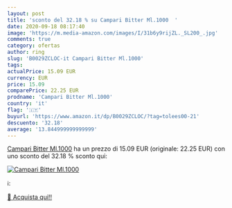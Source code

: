 ```yaml
---
layout: post
title: 'sconto del 32.18 % su Campari Bitter Ml.1000  '
date: 2020-09-18 08:17:40
image: 'https://m.media-amazon.com/images/I/31b6y9rijZL._SL200_.jpg'
comments: true
category: ofertas
author: ring
slug: 'B0029ZCLOC-it Campari Bitter Ml.1000'
tags: 
actualPrice: 15.09 EUR
currency: EUR
price: 15.09
comparePrice: 22.25 EUR
prodname: 'Campari Bitter Ml.1000'
country: 'it'
flag: '🇮🇹'
buyurl: 'https://www.amazon.it/dp/B0029ZCLOC/?tag=tolees00-21'
descuento: '32.18'
average: '13.844999999999999'
---
```


[Campari Bitter Ml.1000](https://www.amazon.it/dp/B0029ZCLOC/?tag=tolees00-21) ha un prezzo di 15.09 EUR (originale: 22.25 EUR) con uno sconto del 32.18 % sconto qui:

[![Campari Bitter Ml.1000](https://m.media-amazon.com/images/I/31b6y9rijZL._SL200_.jpg)](https://www.amazon.it/dp/B0029ZCLOC/?tag=tolees00-21)

ℹ️:


[🛒 Acquista qui!!](https://www.amazon.it/dp/B0029ZCLOC/?tag=tolees00-21)

